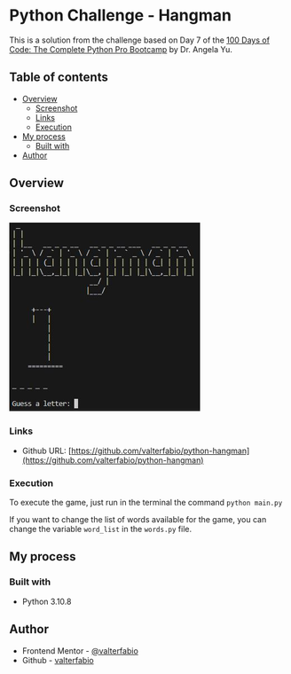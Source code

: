 # Python Challenge - Hangman

This is a solution from the challenge based on Day 7 of the [100 Days of Code: The Complete Python Pro Bootcamp](https://www.udemy.com/course/100-days-of-code/) by Dr. Angela Yu.

## Table of contents

- [Overview](#overview)
  - [Screenshot](#screenshot)
  - [Links](#links)
  - [Execution](#execution)
- [My process](#my-process)
  - [Built with](#built-with)
- [Author](#author)

## Overview

### Screenshot

![](preview/initial.jpg)

### Links

- Github URL: [https://github.com/valterfabio/python-hangman](https://github.com/valterfabio/python-hangman)

### Execution

To execute the game, just run in the terminal the command `python main.py`

If you want to change the list of words available for the game, you can change the variable `word_list` in the `words.py` file.

## My process

### Built with

- Python 3.10.8

## Author

- Frontend Mentor - [@valterfabio](https://www.frontendmentor.io/profile/valterfabio)
- Github - [valterfabio](https://github.com/valterfabio)
